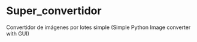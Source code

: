 # Super_convertidor
Convertidor de imágenes por lotes simple (Simple Python Image converter with GUI)
